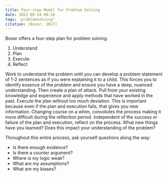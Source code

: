 ```yaml
---
title: Four-step Model for Problem Solving
date: 2022-09-24 08:18
tags: :problemsolving"
citation: (Boser, 2017)
---
```


Boser offers a four-step plan for problem solving.

1. Understand
2. Plan
3. Execute
4. Reflect

Work to understand the problem until you can develop a problem statement of 1-2 sentences as if you were explaining it to a child. This forces you to identify essence of the problem and ensure you have a deep, nuanced understanding. Then create a plan of attack. Pull from your existing knowledge and experience and apply methods that have worked in the past. Execute the plan without too much deviation. This is important because even if the plan and execution fails, that gives you new information. Changing course on a whim, convolutes the process making it more difficult during the reflection period. Independent of the success or failure of the plan and execution, reflect on the process. What new things have you learned? Does this impact your understanding of the problem?

Throughout this entire process, ask yourself questions along the way:

+ Is there enough evidence?
+ Is there a counter argument?
+ Where is my logic weak?
+ What are my assumptions?
+ What are my biases?


